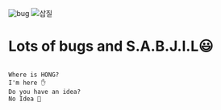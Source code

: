 ![bug](https://user-images.githubusercontent.com/37925591/111727635-988d0d80-88ae-11eb-966c-e75562e6f2e7.gif)
![삽질](https://user-images.githubusercontent.com/37925591/111745317-c3d42480-88cf-11eb-82f7-de1c185a2e86.gif)

# Lots of bugs and S.A.B.J.I.L😃

<pre><code>
Where is HONG?
I'm here ✋
Do you have an idea?
No Idea 🤯
<code><pre>
